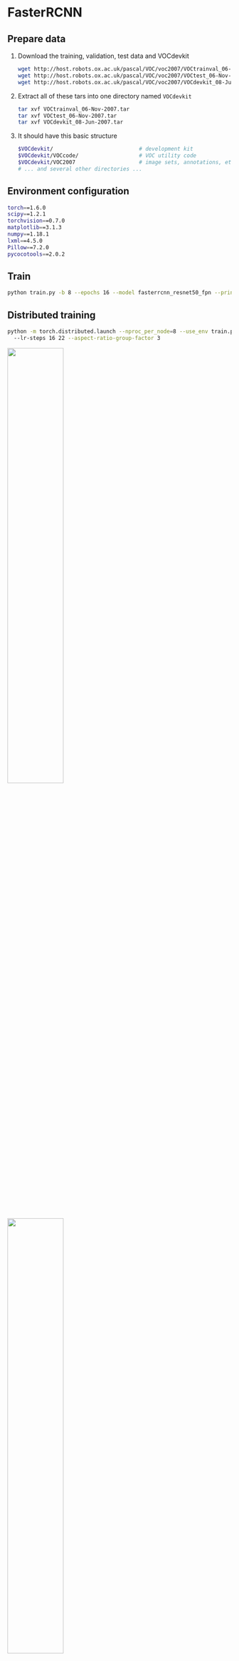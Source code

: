 # FasterRCNN


## Prepare data
1. Download the training, validation, test data and VOCdevkit

   ```Bash
   wget http://host.robots.ox.ac.uk/pascal/VOC/voc2007/VOCtrainval_06-Nov-2007.tar
   wget http://host.robots.ox.ac.uk/pascal/VOC/voc2007/VOCtest_06-Nov-2007.tar
   wget http://host.robots.ox.ac.uk/pascal/VOC/voc2007/VOCdevkit_08-Jun-2007.tar
   ```

2. Extract all of these tars into one directory named `VOCdevkit`

   ```Bash
   tar xvf VOCtrainval_06-Nov-2007.tar
   tar xvf VOCtest_06-Nov-2007.tar
   tar xvf VOCdevkit_08-Jun-2007.tar
   ```

3. It should have this basic structure

   ```Bash
   $VOCdevkit/                           # development kit
   $VOCdevkit/VOCcode/                   # VOC utility code
   $VOCdevkit/VOC2007                    # image sets, annotations, etc.
   # ... and several other directories ...
   ```

## Environment configuration
```sh
torch==1.6.0
scipy==1.2.1
torchvision==0.7.0
matplotlib==3.1.3
numpy==1.18.1
lxml==4.5.0
Pillow==7.2.0
pycocotools==2.0.2
```


## Train

```sh
python train.py -b 8 --epochs 16 --model fasterrcnn_resnet50_fpn --print-freq 20
```
## Distributed training

```sh
python -m torch.distributed.launch --nproc_per_node=8 --use_env train.py --model fasterrcnn_resnet50_fpn --epochs 26
  --lr-steps 16 22 --aspect-ratio-group-factor 3
```

<img src="https://github.com/amazingcodeLYL/FasterRCNN/blob/master/picture/loss_and_lr.png" width="50%" height="50%" >
<img src="https://github.com/amazingcodeLYL/FasterRCNN/blob/master/picture/mAP.png" width="50%" height="50%"  >


## Result
|Implementation|mAP|
| :-----| :-----|
| [Origin paper](https://arxiv.org/pdf/1506.01497.pdf) | 0.699|


| Backbone|  EPochs |lr |batch_size|mem/GPU| pre-training | FPS |AP IOU=0.50|weights|
| :-----| :-----| :-----| ----: | ----: |  :----: | :----: |:----: |:----: |
| Resnet50_fpn | 16| 0.005 |8| 6848 | True |19.8 |0.828| [Resnet50_fpn](https://download.pytorch.org/models/fasterrcnn_resnet50_fpn_coco-258fb6c6.pth)|
| Resnet50_fpn | 40| 0.005 |8| 6848 | True |20.2 |0.832||
| Mobilenetv2 | 16| 0.005 |8| 1488 | True |38 |0.676|[Mobilenetv2](https://download.pytorch.org/models/mobilenet_v2-b0353104.pth)|
| vgg16|16|0.005|8|4965|True|20.4|0.546||
| vgg16|16|0.001|8|4964|True|21.4|0.354||
| vgg11 | 16| 0.005 |8| 6848 | True |29.5 |0.236||



| Backbone| AP IOU=0.50:0.95 |IOU=0.50 |IOU=0.75 |IOU=0.50:0.95&area=small |IOU=0.50:0.95&area=medium |IOU=0.50:0.95&area=large| maxDets |
| :-----| :-----| :-----| ----: |  :----: | :----: |:----: | :----: |
| Resnet50_fpn | 0.521| 0.828 | 0.582 | 0.263 |0.397 |0.569|100|
| Mobilenetv2 | 0.295| 0.626 | 0.230 | 0.055 |0.180 |0.344|100|
| vgg16|0.241|0.546|0.165|0.085|0.175|0.277|100|
| vgg11 | 0.088| 0.236 | 0.039 |0.005 |0.047 |0.110|100|

<img src="https://github.com/amazingcodeLYL/FasterRCNN/blob/master/picture/img.jpg" width="50%" height="50%" style="float:right;" >
